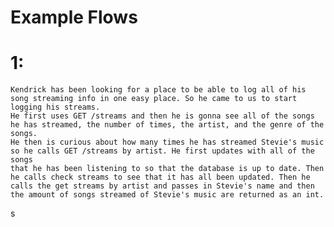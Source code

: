 # Example Flows

# 1:
    Kendrick has been looking for a place to be able to log all of his song streaming info in one easy place. So he came to us to start logging his streams. 
    He first uses GET /streams and then he is gonna see all of the songs he has streamed, the number of times, the artist, and the genre of the songs.
    He then is curious about how many times he has streamed Stevie's music so he calls GET /streams by artist. He first updates with all of the songs
    that he has been listening to so that the database is up to date. Then he calls check streams to see that it has all been updated. Then he calls the get streams by artist and passes in Stevie's name and then the amount of songs streamed of Stevie's music are returned as an int.
s